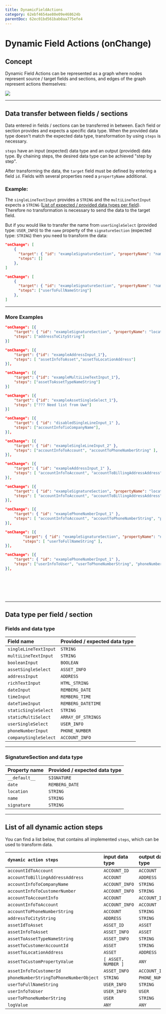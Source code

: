```yaml
---
title: DynamicFieldActions
category: 62ebf4654ae80e09e468624b
parentDoc: 62ec01bd561bab0aa775efe4
---
```


# Dynamic Field Actions (onChange)

## Concept

Dynamic Field Actions can be represented as a graph where nodes represent source / target fields and sections, 
and edges of the graph represent actions themselves:

![](https://drive.google.com/uc?export=view&id=1z-6-1gzkSJq-JJSqBlE2dgJzi-Ywfpgr)

---

## Data transfer between fields / sections

Data entered in fields / sections can be transferred in between. Each field or section provides and expects a specific data type. 
When the provided data type doesn't match the expected data type, transformation by using `steps` is necessary.

`steps` have an input (expected) data type and an output (provided) data type. 
By chaining steps, the desired data type can be achieved "step by step". 

After transforming the data, the `target` field must be defined by entering a field `id`. Fields with several properties need a `propertyName` additional.

### Example:
The `singleLineTextInput` provides a `STRING` and the `multiLineTextInput` expects a `STRING` ([List of expected / provided data types per field](#fields-and-data-type)). Therefore no transformation is necessary to send the data to the target field.

But if you would like to transfer the name from `userSingleSelect` (provided type: `USER_INFO`) to the `name` property of the `signatureSection` (expected type: `STRING`) then you need to transform the data:

``` JSON (Example: singleLineTextInput)
"onChange": [
    {
      "target": { "id": "exampleSignatureSection", "propertyName": "name" },
      "steps": []
    },
]
```
``` JSON (Example: userSingleSelect)
"onChange": [
    {
      "target": { "id": "exampleSignatureSection", "propertyName": "name" },
      "steps": ["userToFullNameString"]
    },
]
```

---
### More Examples

``` JSON (Address to signatureSection location)
"onChange": [{
    "target": { "id": "exampleSignatureSection", "propertyName": "location" },    
    "steps": ["addressToCityString"]
}]
```
``` JSON (Asset location to addressInput location)
"onChange": [{
    "target": {"id": "exampleAddressInput_1"},
    "steps": [ "assetInfoToAsset","assetToLocationAddress"]
}],
```
``` JSON (Asset name to STRING)
"onChange": [{
    "target": {"id": "exampleMultiLineTextInput_1"},
    "steps": ["assetToAssetTypeNameString"]
}]
```
``` JSON (Company to Asset)
"onChange": [{
    "target": {"id": "exampleAssetSingleSelect_1"},
    "steps": ["??? Need list from Uwe"]
}]
```
``` JSON (Company name to STRING)
"onChange": [{
    "target": { "id": "disabledSingleLineInput_1" },
    "steps": ["accountInfoTioCompanyName"],
}],
```
``` JSON (Company phone number to STRING)
"onChange": [{
    "target": { "id": "exampleSingleLineInput_2" },
    "steps": ["accountInfoToAccount", "accountToPhoneNumberString" ],                
}],
```
``` JSON (Company address to AddressInput)
"onChange": [{
    "target": { "id": "exampleAddressInput_1" },
    "steps": [ "accountInfoToAccount", "accountToBillingAddressAddress"],
}],
```
``` JSON (Company city to signature location)
"onChange": [{
    "target": { "id": "exampleSignatureSection", "propertyName": "location" },
    "steps": [ "accountInfoToAccount", "accountToBillingAddressAddress", "addressToCityString"],
}],
```
``` JSON (Company phone to phoneNumber )
"onChange": [{
    "target": { "id": "examplePhoneNumberInput_1" },
    "steps": [ "accountInfoToAccount", "accountToPhoneNumberString", "phoneNumberStringToPhoneNumberObject" ],
}],
```
``` JSON (User name to signature name)
"onChange": [{
        "target": { "id": "exampleSignatureSection", "propertyName": "name" },
        "steps": [ "userToFullNameString" ],
}],
```
``` JSON (User to phoneNumberInput)
"onChange": [{
    "target": { "id": "examplePhoneNumberInput_1" },
    "steps": ["userInfoToUser", "userToPhoneNumberString", "phoneNumberStringToPhoneNumberObject"],
}],
```

``` JSON

```
``` JSON

```
``` JSON

```
``` JSON

```
``` JSON

```
``` JSON

```

---
## Data type per field / section

### Fields and data type

| Field name               | Provided / expected data type                   |
| :----------------------------- | :---------------------------|
| `singleLineTextInput` | `STRING` |
| `multiLineTextInput` | `STRING` |
| `booleanInput`| `BOOLEAN`|
| `assetSingleSelect` | `ASSET_INFO`|
| `addressInput` | `ADDRESS`|
| `richTextInput` | `HTML_STRING`|
| `dateInput` | `REMBERG_DATE`|
| `timeInput` | `REMBERG_TIME`|
| `dateTimeInput` | `REMBERG_DATETIME`|
| `staticSingleSelect` | `STRING`|
| `staticMultiSelect` | `ARRAY_OF_STRINGS`|
| `userSingleSelect` | `USER_INFO`|
| `phoneNumberInput` | `PHONE_NUMBER`|
| `companySingleSelect` | `ACCOUNT_INFO`|

---

### SignatureSection and data type

| Property name               | Provided / expected data type                   |
| :----------------------------- | :---------------------------|
| `__default__` | `SIGNATURE` |
| `date` | `REMBERG_DATE` |
| `location`| `STRING`|
| `name` | `STRING`|
| `signature` | `STRING`|

---

## List of all dynamic action steps

You can find a list below, that contains all implemented `steps`, which can be used to transform data.

| `dynamic action steps`               | input data type  | output data type |
| :----------------------------- | :----- | :-----|
| `accountIdToAccount` | `ACCOUNT_ID`| `ACCOUNT` |
| `accountToBillingAddressAddress` | `ACCOUNT`| `ADDRESS` |
| `accountInfoToCompanyName` | `ACCOUNT_INFO`| `STRING` |
| `accountInfoToCustomerNumber` | `ACCOUNT_INFO` | `STRING`|
| `accountToAccountInfo` | `ACCOUNT`| `ACCOUNT_INFO` |
| `accountInfoToAccount` | `ACCOUNT_INFO`| `ACCOUNT` |
| `accountToPhoneNumberString` | `ACCOUNT`| `STRING` |
| `addressToCityString` | `ADDRESS`| `STRING` |
| `assetIdToAsset` | `ASSET_ID`| `ASSET` |
| `assetInfoToAsset` | `ASSET_INFO`| `ASSET` |
| `assetToAssetTypeNameString` | `ASSET_INFO`| `STRING` |
| `assetToCustomerAccountId` | `ASSET`| `STRING` |
| `assetToLocationAddress` | `ASSET`| `ADDRESS` |
| `assetToCustomPropertyValue` | `[ ASSET, NUMBER ]` | `ANY` |
| `assetInfoToCustomerId` | `ASSET_INFO` | `ACCOUNT_ID` |
| `phoneNumberStringToPhoneNumberObject` | `STRING` | `PHONE_NUMBER` |
| `userToFullNameString` | `USER_INFO` | `STRING` |
| `userInfoToUser` | `USER_INFO` | `USER` |
| `userToPhoneNumberString` | `USER`| `STRING` |
| `logValue` | `ANY`| `ANY` |
